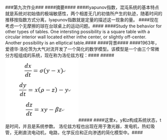 ###第九次作业###
####摘要####
####lyapunov指数，混沌系统的基本特点就是系统对初始值的极端敏感性，两个相差无几的初值所产生的轨迹，随着时间的推移按指数方式分离，lyapunov指数就是定量的描述这一现象的量。
####现在考虑一个无摩擦的球在台球桌上的运动问题。####
####Study the behavior for other types of tables. One intersting possibility is a square table with a circular interior wall located either inthe center, or slightly off-center. Another possibility is an elliptical table.####
####背景####
####1963年，爱德华·洛伦茨为大气对流开发了一个简化的数学模型。该模型是一个由三个常微分方程组成的系统，现在称为洛伦兹方程：####
#####![enter image description here](https://github.com/hanshihao/compuational_physics_N2014301020016/blob/master/QQ%E6%88%AA%E5%9B%BE20161120224104.png)#####
####这里x，y和z构成系统状态，t是时间，并且是系统参数。 洛伦兹方程也出现在用于激光器，发电机，热虹吸管，无刷直流电动机，电路，化学反应和正向渗透的简化模型中。####



